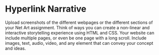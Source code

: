 # Hyperlink Narrative

Upload screenshots of the different webpages or the different sections of your Net Art assignment. Think of ways you can create a non-linear and interactive storytelling experience using HTML and CSS. Your website can include multiple pages, or even be one page with a long scroll. Include images, text, audio, video, and any element that can convey your concept and ideas.
